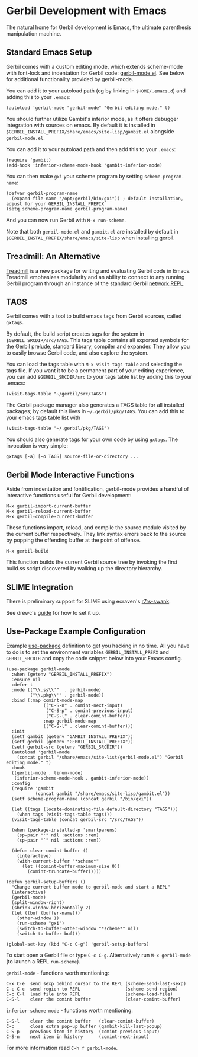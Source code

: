 # Gerbil Development with Emacs

The natural home for Gerbil development is Emacs, the ultimate parenthesis manipulation machine.

## Standard Emacs Setup
Gerbil comes with a custom editing mode, which extends scheme-mode with font-lock and indentation for Gerbil code: [gerbil-mode.el](https://github.com/mighty-gerbils/gerbil/blob/master/etc/gerbil-mode.el).
See below for additional functionality provided by gerbil-mode.

You can add it to your autoload path (eg by linking in `$HOME/.emacs.d`) and adding this to your `.emacs`:
```
(autoload 'gerbil-mode "gerbil-mode" "Gerbil editing mode." t)
```

You should further utilize Gambit's inferior mode, as it offers debugger integration with sources on emacs. By default it is installed in `$GERBIL_INSTALL_PREFIX/share/emacs/site-lisp/gambit.el` alongside `gerbil-mode.el`.


You can add it to your autoload path and then add this to your `.emacs`:
```
(require 'gambit)
(add-hook 'inferior-scheme-mode-hook 'gambit-inferior-mode)
```

You can then make `gxi` your scheme program by setting `scheme-program-name`:
```
(defvar gerbil-program-name
  (expand-file-name "/opt/gerbil/bin/gxi")) ; default installation, adjust for your GERBIL_INSTALL_PREFIX
(setq scheme-program-name gerbil-program-name)
```

And you can now run Gerbil with `M-x run-scheme`.

Note that both `gerbil-mode.el` and `gambit.el` are installed by
default in `$GERBIL_INSTAL_PREFIX/share/emacs/site-lisp` when installing gerbil.


## Treadmill: An Alternative

[Treadmill](https://github.com/thunknyc/emacs-treadmill) is a new package for writing and evaluating Gerbil code in Emacs. Treadmill emphasizes modularity and an ability to connect to any running Gerbil program through an instance of the standard Gerbil [network REPL](https://cons.io/reference/net.html#network-repl).

## TAGS

Gerbil comes with a tool to build emacs tags from Gerbil sources, called `gxtags`.

By default, the build script creates tags for the system in
`$GERBIL_SRCDIR/src/TAGS`. This tags table contains all exported symbols
for the Gerbil prelude, standard library, compiler and expander. They
allow you to easily browse Gerbil code, and also explore the system.

You can load the tags table with `M-x visit-tags-table` and selecting the tags file.
If you want it to be a permanent part of your editing experience, you can add
`$GERBIL_SRCDIR/src` to your tags table list by adding this to your .emacs:
```
(visit-tags-table "~/gerbil/src/TAGS")
```

The Gerbil package manager also generates a TAGS table for all installed packages;
by default this lives in `~/.gerbil/pkg/TAGS`. You can add this to your emacs tags
table list with
```
(visit-tags-table "~/.gerbil/pkg/TAGS")
```

You should also generate tags for your own code by using `gxtags`. The invocation
is very simple:
```
gxtags [-a] [-o TAGS] source-file-or-directory ...
```

## Gerbil Mode Interactive Functions

Aside from indentation and fontification, gerbil-mode provides a handful of
interactive functions useful for Gerbil development:

```
M-x gerbil-import-current-buffer
M-x gerbil-reload-current-buffer
M-x gerbil-compile-current-buffer
```

These functions import, reload, and compile the source module visited by
the current buffer respectively. They link syntax errors back to the source
by popping the offending buffer at the point of offense.

```
M-x gerbil-build
```

This function builds the current Gerbil source tree by invoking the first
build.ss script discovered by walking up the directory hierarchy.

## SLIME Integration

There is preliminary support for SLIME using ecraven's [r7rs-swank](https://github.com/ecraven/r7rs-swank).

See drewc's [guide](https://gist.github.com/drewc/5f260537b7914a2b999c8a539fb48098) for how to set it up.

## Use-Package Example Configuration

Example [use-package](https://github.com/jwiegley/use-package) definition to get you
hacking in no time. All you have to do is to set the environment variables `GERBIL_INSTALL_PREFX`
and `GERBIL_SRCDIR` and copy the code snippet below into your Emacs config.

``` elisp
(use-package gerbil-mode
  :when (getenv "GERBIL_INSTALL_PREFIX")
  :ensure nil
  :defer t
  :mode (("\\.ss\\'"  . gerbil-mode)
         ("\\.pkg\\'" . gerbil-mode))
  :bind (:map comint-mode-map
              (("C-S-n" . comint-next-input)
               ("C-S-p" . comint-previous-input)
               ("C-S-l" . clear-comint-buffer))
              :map gerbil-mode-map
              (("C-S-l" . clear-comint-buffer)))
  :init
  (setf gambit (getenv "GAMBIT_INSTALL_PREFIX"))
  (setf gerbil (getenv "GERBIL_INSTALL_PREFIX"))
  (setf gerbil-src (getenv "GERBIL_SRCDIR"))
  (autoload 'gerbil-mode
    (concat gerbil "/share/emacs/site-list/gerbil-mode.el") "Gerbil editing mode." t)
  :hook
  ((gerbil-mode . linum-mode)
   (inferior-scheme-mode-hook . gambit-inferior-mode))
  :config
  (require 'gambit
           (concat gambit "/share/emacs/site-lisp/gambit.el"))
  (setf scheme-program-name (concat gerbil "/bin/gxi"))

  (let ((tags (locate-dominating-file default-directory "TAGS")))
    (when tags (visit-tags-table tags)))
  (visit-tags-table (concat gerbil-src "/src/TAGS"))

  (when (package-installed-p 'smartparens)
    (sp-pair "'" nil :actions :rem)
    (sp-pair "`" nil :actions :rem))

  (defun clear-comint-buffer ()
    (interactive)
    (with-current-buffer "*scheme*"
      (let ((comint-buffer-maximum-size 0))
        (comint-truncate-buffer)))))

(defun gerbil-setup-buffers ()
  "Change current buffer mode to gerbil-mode and start a REPL"
  (interactive)
  (gerbil-mode)
  (split-window-right)
  (shrink-window-horizontally 2)
  (let ((buf (buffer-name)))
    (other-window 1)
    (run-scheme "gxi")
    (switch-to-buffer-other-window "*scheme*" nil)
    (switch-to-buffer buf)))

(global-set-key (kbd "C-c C-g") 'gerbil-setup-buffers)
```

To start open a Gerbil file or type `C-c C-g`. Alternatively run `M-x gerbil-mode` (to launch a REPL `run-scheme`).

`gerbil-mode` - functions worth mentioning:
```
C-x C-e  send sexp behind cursor to the REPL (scheme-send-last-sexp)
C-c C-c  send region to REPL                 (scheme-send-region)
C-c C-l  load file into REPL                 (scheme-load-file)
C-S-l    clear the comint buffer             (clear-comint-buffer)
```

`inferior-scheme-mode` - functions worth mentioning:
```
C-S-l    clear the comint buffer   (clear-comint-buffer)
C-c _    close extra pop-up buffer (gambit-kill-last-popup)
C-S-p    previous item in history  (comint-previous-input)
C-S-n    next item in history      (comint-next-input)
```

For more information read `C-h f gerbil-mode`.

